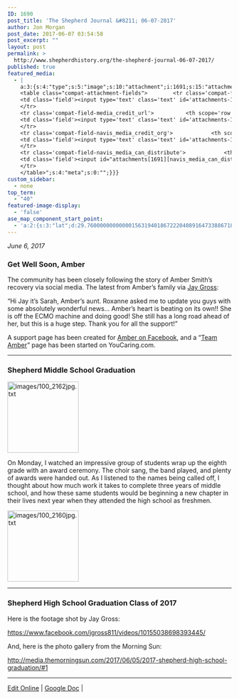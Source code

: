 ```yaml
---
ID: 1690
post_title: 'The Shepherd Journal &#8211; 06-07-2017'
author: Jon Morgan
post_date: 2017-06-07 03:54:58
post_excerpt: ""
layout: post
permalink: >
  http://www.shepherdhistory.org/the-shepherd-journal-06-07-2017/
published: true
featured_media:
  - |
    a:3:{s:4:"type";s:5:"image";s:10:"attachment";i:1691;s:15:"attachment_data";a:33:{s:2:"id";i:1691;s:5:"title";s:21:"images100_2162jpg.txt";s:8:"filename";s:28:"images2F100_2162jpg.txt.jpeg";s:3:"url";s:86:"http://www.shepherdhistory.org/wp-content/uploads/2017/06/images2F100_2162jpg.txt.jpeg";s:4:"link";s:50:"http://www.shepherdhistory.org/?attachment_id=1691";s:3:"alt";s:0:"";s:6:"author";s:1:"1";s:11:"description";s:0:"";s:7:"caption";s:0:"";s:4:"name";s:21:"images100_2162jpg-txt";s:6:"status";s:7:"inherit";s:10:"uploadedTo";i:1690;s:4:"date";i:1496807199000;s:8:"modified";i:1496807211000;s:9:"menuOrder";i:0;s:4:"mime";s:10:"image/jpeg";s:4:"type";s:5:"image";s:7:"subtype";s:4:"jpeg";s:4:"icon";s:67:"http://www.shepherdhistory.org/wp-includes/images/media/default.png";s:13:"dateFormatted";s:12:"June 7, 2017";s:6:"nonces";a:3:{s:6:"update";s:10:"36a688b384";s:6:"delete";s:10:"a1124d070d";s:4:"edit";s:10:"74b48b2894";}s:8:"editLink";s:70:"http://www.shepherdhistory.org/wp-admin/post.php?post=1691&action=edit";s:4:"meta";b:0;s:10:"authorName";s:10:"Jon Morgan";s:14:"uploadedToLink";s:70:"http://www.shepherdhistory.org/wp-admin/post.php?post=1690&action=edit";s:15:"uploadedToTitle";s:33:"The Shepherd Journal - 06-07-2017";s:15:"filesizeInBytes";i:402885;s:21:"filesizeHumanReadable";s:6:"393 KB";s:6:"height";i:1875;s:5:"width";i:2500;s:11:"orientation";s:9:"landscape";s:5:"sizes";a:4:{s:9:"thumbnail";a:4:{s:6:"height";i:140;s:5:"width";i:140;s:3:"url";s:94:"http://www.shepherdhistory.org/wp-content/uploads/2017/06/images2F100_2162jpg.txt-140x140.jpeg";s:11:"orientation";s:9:"landscape";}s:6:"medium";a:4:{s:6:"height";i:252;s:5:"width";i:336;s:3:"url";s:94:"http://www.shepherdhistory.org/wp-content/uploads/2017/06/images2F100_2162jpg.txt-336x252.jpeg";s:11:"orientation";s:9:"landscape";}s:5:"large";a:4:{s:6:"height";i:578;s:5:"width";i:771;s:3:"url";s:94:"http://www.shepherdhistory.org/wp-content/uploads/2017/06/images2F100_2162jpg.txt-771x578.jpeg";s:11:"orientation";s:9:"landscape";}s:4:"full";a:4:{s:3:"url";s:86:"http://www.shepherdhistory.org/wp-content/uploads/2017/06/images2F100_2162jpg.txt.jpeg";s:6:"height";i:1875;s:5:"width";i:2500;s:11:"orientation";s:9:"landscape";}}s:6:"compat";a:2:{s:4:"item";s:1723:"<input type="hidden" name="attachments[1691][menu_order]" value="0" /><p class="media-types media-types-required-info">Required fields are marked <span class="required">*</span></p>
    <table class="compat-attachment-fields">		<tr class='compat-field-media_credit'>			<th scope='row' class='label'><label for='attachments-1691-media_credit'><span class='alignleft'>Credit</span><br class='clear' /></label></th>
    <td class='field'><input type='text' class='text' id='attachments-1691-media_credit' name='attachments[1691][media_credit]' value=''  /></td>
    </tr>
    <tr class='compat-field-media_credit_url'>			<th scope='row' class='label'><label for='attachments-1691-media_credit_url'><span class='alignleft'>Credit URL</span><br class='clear' /></label></th>
    <td class='field'><input type='text' class='text' id='attachments-1691-media_credit_url' name='attachments[1691][media_credit_url]' value=''  /></td>
    </tr>
    <tr class='compat-field-navis_media_credit_org'>			<th scope='row' class='label'><label for='attachments-1691-navis_media_credit_org'><span class='alignleft'>Organization</span><br class='clear' /></label></th>
    <td class='field'><input type='text' class='text' id='attachments-1691-navis_media_credit_org' name='attachments[1691][navis_media_credit_org]' value=''  /></td>
    </tr>
    <tr class='compat-field-navis_media_can_distribute'>			<th scope='row' class='label'><label for='attachments-1691-navis_media_can_distribute'><span class='alignleft'>Can<br />distribute?</span><br class='clear' /></label></th>
    <td class='field'><input id="attachments[1691][navis_media_can_distribute]" name="attachments[1691][navis_media_can_distribute]" type="checkbox" value="1"  /></td>
    </tr>
    </table>";s:4:"meta";s:0:"";}}}
custom_sidebar:
  - none
top_term:
  - "40"
featured-image-display:
  - 'false'
ase_map_component_start_point:
  - 'a:2:{s:3:"lat";d:29.760000000000001563194018672220408916473388671875;s:3:"lng";d:-95.3799999999999954525264911353588104248046875;}'
---
```

<em>June 6, 2017</em>
<h3>Get Well Soon, Amber</h3>
The community has been closely following the story of Amber Smith’s recovery via social media. The latest from Amber’s family via <a href="https://www.facebook.com/jgross811/posts/10155046112803445">Jay Gross</a>:

“Hi Jay it’s Sarah, Amber’s aunt. Roxanne asked me to update you guys with some absolutely wonderful news…
Amber’s heart is beating on its own!! She is off the ECMO machine and doing good! She still has a long road ahead of her, but this is a huge step.
Thank you for all the support!”

A support page has been created for <a href="https://www.facebook.com/Smith4901/">Amber on Facebook</a>, and a “<a href="https://www.youcaring.com/ambersmithandfamily-840699">Team Amber</a>” page has been started on YouCaring.com.

<hr />

<h3>Shepherd Middle School Graduation</h3>
<img title="" src="http://www.shepherdhistory.org/wp-content/uploads/2017/06/images2F100_2162jpg.txt.jpeg" alt="images/100_2162jpg.txt" width="160" height="160" />

On Monday, I watched an impressive group of students wrap up the eighth grade with an award ceremony. The choir sang, the band played, and plenty of awards were handed out. As I listened to the names being called off, I thought about how much work it takes to complete three years of middle school, and how these same students would be beginning a new chapter in their lives next year when they attended the high school as freshmen.

<img title="" src="http://www.shepherdhistory.org/wp-content/uploads/2017/06/images2F100_2160jpg.txt-1.jpeg" alt="images/100_2160jpg.txt" width="160" height="160" />

<hr />

<h3>Shepherd High School Graduation Class of 2017</h3>
Here is the footage shot by Jay Gross:

https://www.facebook.com/jgross811/videos/10155038698393445/

And, here is the photo gallery from the Morning Sun:

http://media.themorningsun.com/2017/06/05/2017-shepherd-high-school-graduation/#1

<hr />

<a href="https://www.penflip.com/shepherdonlinehq/the-shepherd-journal?invite=qjcyekPm">Edit Online</a> | <a href="https://docs.google.com/document/d/1zFNi4EzCh5KrsL-v0Ei2SZNl4KQhJkCnet3fteyWx2A/edit?usp=sharing">Google Doc</a> |